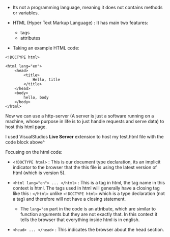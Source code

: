 - Its not a programming language, meaning it does not contains methods or variables.

- HTML (Hyper Text Markup Language) : It has main two features:
	- tags
	- attributes
	
- Taking an example HTML code:
```
<!DOCTYPE html>

<html lang="en">
	<head>
		<title>
			Hello, title
		</title>
	</head>
	<body>
		hello, body
	</body>
</html>
```
Now we can use a http-server (A server is just a software running on a machine, whose purpose in life is to just handle requests and serve data) to host this html page.

I used VisualStudios **Live Server** extension to host my test.html file with the code block above^

Focusing on the html code:
-  `<!DOCTYPE html>` : This is our document type declaration, its an implicit indicator to the browser that the this file is using the latest version of html (which is version 5). 

- `<html lang="en"> ... </html>` : This is a tag in html, the tag name in this context is html. The tags used in html will generally have a closing tag like this : `</html>` unlike `<!DOCTYPE html>` which is a type declaration (not a tag) and therefore will not have a closing statement.
	- The `lang="en` part in the code is an attribute, which are similar to function arguments but they are not exactly that. In this context it tells the browser that everything inside html is in english.

- `<head> ... </head>` : This indicates the browser about the head section. 
